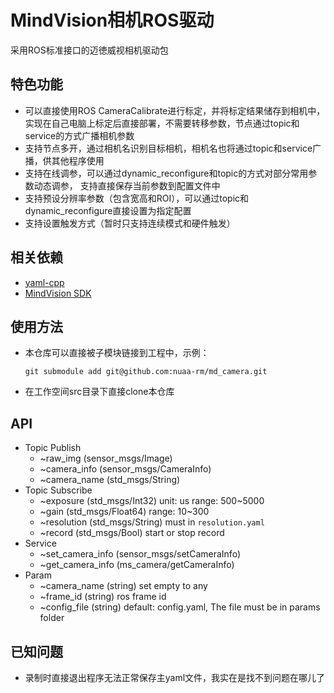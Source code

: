 # MindVision相机ROS驱动
采用ROS标准接口的迈徳威视相机驱动包

## 特色功能
* 可以直接使用ROS CameraCalibrate进行标定，并将标定结果储存到相机中， 
实现在自己电脑上标定后直接部署，不需要转移参数，节点通过topic和service的方式广播相机参数
* 支持节点多开，通过相机名识别目标相机，相机名也将通过topic和service广播，供其他程序使用
* 支持在线调参，可以通过dynamic_reconfigure和topic的方式对部分常用参数动态调参，
支持直接保存当前参数到配置文件中
* 支持预设分辨率参数（包含宽高和ROI），可以通过topic和dynamic_reconfigure直接设置为指定配置
* 支持设置触发方式（暂时只支持连续模式和硬件触发）

## 相关依赖
* [yaml-cpp](https://github.com/jbeder/yaml-cpp)
* [MindVision SDK](https://mindvision.com.cn/rjxz/list_12.aspx?lcid=138)

## 使用方法
* 本仓库可以直接被子模块链接到工程中，示例：
    ```shell
    git submodule add git@github.com:nuaa-rm/md_camera.git 
    ```
* 在工作空间src目录下直接clone本仓库

## API
* Topic Publish
  * ~raw_img (sensor_msgs/Image)
  * ~camera_info (sensor_msgs/CameraInfo)
  * ~camera_name (std_msgs/String)
* Topic Subscribe
  * ~exposure (std_msgs/Int32)  unit: us  range: 500\~5000
  * ~gain (std_msgs/Float64)  range: 10\~300
  * ~resolution (std_msgs/String)  must in `resolution.yaml`
  * ~record (std_msgs/Bool)  start or stop record
* Service
  * ~set_camera_info (sensor_msgs/setCameraInfo)
  * ~get_camera_info (ms_camera/getCameraInfo)
* Param
  * ~camera_name (string)  set empty to any
  * ~frame_id (string)  ros frame id
  * ~config_file (string)  default: config.yaml, The file must be in params folder

## 已知问题
* 录制时直接退出程序无法正常保存主yaml文件，我实在是找不到问题在哪儿了
